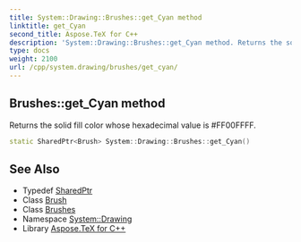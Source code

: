 ```yaml
---
title: System::Drawing::Brushes::get_Cyan method
linktitle: get_Cyan
second_title: Aspose.TeX for C++
description: 'System::Drawing::Brushes::get_Cyan method. Returns the solid fill color whose hexadecimal value is #FF00FFFF in C++.'
type: docs
weight: 2100
url: /cpp/system.drawing/brushes/get_cyan/
---
```

## Brushes::get_Cyan method


Returns the solid fill color whose hexadecimal value is #FF00FFFF.

```cpp
static SharedPtr<Brush> System::Drawing::Brushes::get_Cyan()
```

## See Also

* Typedef [SharedPtr](../../../system/sharedptr/)
* Class [Brush](../../brush/)
* Class [Brushes](../)
* Namespace [System::Drawing](../../)
* Library [Aspose.TeX for C++](../../../)
